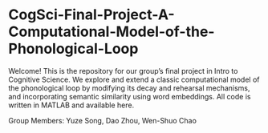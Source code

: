 # CogSci-Final-Project-A-Computational-Model-of-the-Phonological-Loop
Welcome! This is the repository for our group’s final project in Intro to Cognitive Science. We explore and extend a classic computational model of the phonological loop by modifying its decay and rehearsal mechanisms, and incorporating semantic similarity using word embeddings. All code is written in MATLAB and available here.

Group Members: Yuze Song, Dao Zhou, Wen-Shuo Chao
